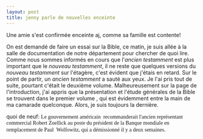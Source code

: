 ```yaml
---
layout: post
title: jenny parle de nouvelles enceinte
---
```


<p>Une amie s&#39;est confirmée enceinte aj, comme sa famille est contente!</p>
<p>On est demandé de faire un essai sur la Bible, ce matin, je suis allée à la salle de documentation de notre département pour chercher de quoi lire. Comme nous sommes informés en cours que l&#39;<em>ancien testamment</em> est plus important que le <em>nouveau testamment</em>, il ne reste que quelques versions du <em>nouveau testamment</em> sur l&#39;étagère, c&#39;est évident que j&#39;étais en retard. Sur le point de partir, un <em>ancien testamment</em> a sauté aux yeux. Je l&#39;ai pris tout de suite, pourtant c&#39;était le deuxième volume. Malheureusement sur la page de l&#39;introduction, j&#39;ai appris que la présentation et l&#39;étude générales de la Bible se trouvent dans le premier volume<img src="/modules/tinymce/tinymce/jscripts/tiny_mce/plugins/emotions/images/smiley-frown.gif" border="0" alt="" /> , qui est évidemment entre la main de ma camarade quelconque. Alors, je suis toujours la dernière.</p>
<p>quoi de neuf: <font face="Times New Roman">Le  gouvernement américain  recommanderait l&#39;ancien représentant commercial  Robert Zoellick au poste du président de la Banque mondiale en remplacement  de Paul  Wolfowitz, qui a démissionné il y a deux semaines</font>.</p>
<p></p>
